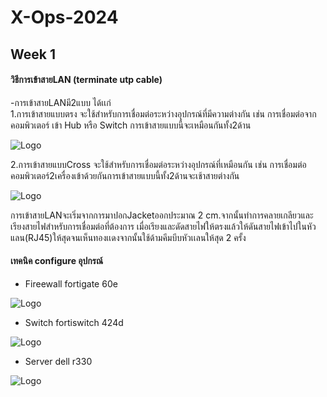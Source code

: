 # X-Ops-2024
## Week 1
#### วิธีการเข้าสายLAN (terminate utp cable)
 -การเข้าสายLANมี2แบบ ได้เเก่  
1.การเข้าสายแบบตรง จะใช้สำหรับการเชื่อมต่อระหว่างอุปกรณ์ที่มีความต่างกัน เช่น การเชื่อมต่อจากคอมพิวเตอร์ เข้า Hub หรือ Switch การเข้าสายแบบนี้จะเหมือนกันทั้ง2ด้าน

![Logo](https://www.similantechnology.com/images/news&article/1306778114.jpg)

2.การเข้าสายแบบCross จะใช้สำหรับการเชื่อมต่อระหว่างอุปกรณ์ที่เหมือนกัน เช่น การเชื่อมต่อคอมพิวเตอร์2เครื่องเข้าด้วยกันการเข้าสายแบบนี้ทั้ง2ด้านจะเช้าสายต่างกัน

![Logo](https://www.similantechnology.com/images/news&article/1306778420.jpg)

การเข้าสายLANจะเริ่มจากการมาปอกJacketออกประมาณ 2 cm.จากนั้นทำการคลายเกลียวและเรียงสายไฟสำหรับการเชื่อมต่อที่ต้องการ เมื่อเรียงและดัดสายไฟให้ตรงแล้วให้ดันสายไฟเข้าไปในหัวแลน(RJ45)ให้สุดจนเห็นทองเเดงจากนั้นใช้ด้ามคีมบีบหัวเเลนให้สุด 2 ครั้ง

####  เทคนิค configure อุปกรณ์ 
- Fireewall fortigate 60e

![Logo](https://www.tbpgroup.com/wp-content/uploads/2018/05/fortigate-60e-500x400.png)

- Switch fortiswitch 424d
  
![Logo](https://encrypted-tbn0.gstatic.com/images?q=tbn:ANd9GcTRK8DUjqK0NHeot6dOj2PprkFROuugANzQ2SENCfRYWOMQENSyrMqPOEm7T1Kk2nGONQ&usqp=CAU)

- Server dell r330

![Logo](https://media.xbyte.com/cdn-cgi/image/width=500,height=320,format=auto,fit=scale-down/servers/Dell-PowerEdge-R330-Server_01.png)






